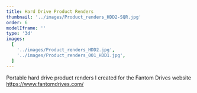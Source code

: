 ```yaml
---
title: Hard Drive Product Renders
thumbnail: '../images/Product_renders_HDD2-SQR.jpg'
order: 6
modelIframe: ''
type: '3d'
images:
  [
    '../images/Product_renders_HDD2.jpg',
    '../images/Product_renders_001_HDD1.jpg',
  ]
---
```


Portable hard drive product renders I created
for the Fantom Drives website
https://www.fantomdrives.com/
